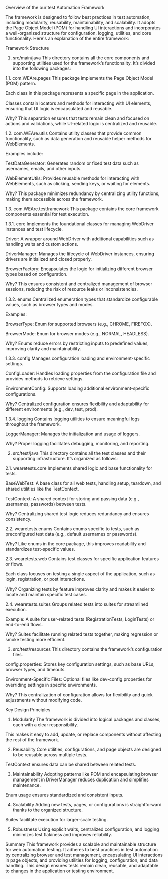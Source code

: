 Overview of the our test Automation Framework

The framework is designed to follow best practices in test automation, including modularity, reusability, maintainability, and scalability. It adopts the Page Object Model (POM) for handling UI interactions and incorporates a well-organized structure for configuration, logging, utilities, and core functionality. Here's an explanation of the entire framework:

Framework Structure
1. src/main/java
   This directory contains all the core components and supporting utilities used for the framework’s functionality. It’s divided into the following packages:

1.1. com.WEAre.pages
This package implements the Page Object Model (POM) pattern.

Each class in this package represents a specific page in the application.

Classes contain locators and methods for interacting with UI elements, ensuring that UI logic is encapsulated and reusable.

Why? This separation ensures that tests remain clean and focused on actions and validations, while UI-related logic is centralized and reusable.

1.2. com.WEAre.utils
Contains utility classes that provide common functionality, such as data generation and reusable helper methods for WebElements.

Examples include:

TestDataGenerator: Generates random or fixed test data such as usernames, emails, and other inputs.

WebElementUtils: Provides reusable methods for interacting with WebElements, such as clicking, sending keys, or waiting for elements.

Why? This package minimizes redundancy by centralizing utility functions, making them accessible across the framework.

1.3. com.WEAre.testframework
This package contains the core framework components essential for test execution.

1.3.1. core
Implements the foundational classes for managing WebDriver instances and test lifecycle.

Driver: A wrapper around WebDriver with additional capabilities such as handling waits and custom actions.

DriverManager: Manages the lifecycle of WebDriver instances, ensuring drivers are initialized and closed properly.

BrowserFactory: Encapsulates the logic for initializing different browser types based on configuration.

Why? This ensures consistent and centralized management of browser sessions, reducing the risk of resource leaks or inconsistencies.

1.3.2. enums
Centralized enumeration types that standardize configurable values, such as browser types and modes.

Examples:

BrowserType: Enum for supported browsers (e.g., CHROME, FIREFOX).

BrowserMode: Enum for browser modes (e.g., NORMAL, HEADLESS).

Why? Enums reduce errors by restricting inputs to predefined values, improving clarity and maintainability.

1.3.3. config
Manages configuration loading and environment-specific settings.

ConfigLoader: Handles loading properties from the configuration file and provides methods to retrieve settings.

EnvironmentConfig: Supports loading additional environment-specific configurations.

Why? Centralized configuration ensures flexibility and adaptability for different environments (e.g., dev, test, prod).

1.3.4. logging
Contains logging utilities to ensure meaningful logs throughout the framework.

LoggerManager: Manages the initialization and usage of loggers.

Why? Proper logging facilitates debugging, monitoring, and reporting.

2. src/test/java
   This directory contains all the test classes and their supporting infrastructure. It’s organized as follows:

2.1. wearetests.core
Implements shared logic and base functionality for tests.

BaseWebTest: A base class for all web tests, handling setup, teardown, and shared utilities like the TestContext.

TestContext: A shared context for storing and passing data (e.g., usernames, passwords) between tests.

Why? Centralizing shared test logic reduces redundancy and ensures consistency.

2.2. wearetests.enums
Contains enums specific to tests, such as preconfigured test data (e.g., default usernames or passwords).

Why? Like enums in the core package, this improves readability and standardizes test-specific values.

2.3. wearetests.web
Contains test classes for specific application features or flows.

Each class focuses on testing a single aspect of the application, such as login, registration, or post interactions.

Why? Organizing tests by feature improves clarity and makes it easier to locate and maintain specific test cases.

2.4. wearetests.suites
Groups related tests into suites for streamlined execution.

Example: A suite for user-related tests (RegistrationTests, LoginTests) or end-to-end flows.

Why? Suites facilitate running related tests together, making regression or smoke testing more efficient.

3. src/test/resources
   This directory contains the framework’s configuration files.

config.properties: Stores key configuration settings, such as base URLs, browser types, and timeouts.

Environment-Specific Files: Optional files like dev-config.properties for overriding settings in specific environments.

Why? This centralization of configuration allows for flexibility and quick adjustments without modifying code.

Key Design Principles
1. Modularity
   The framework is divided into logical packages and classes, each with a clear responsibility.

This makes it easy to add, update, or replace components without affecting the rest of the framework.

2. Reusability
   Core utilities, configurations, and page objects are designed to be reusable across multiple tests.

TestContext ensures data can be shared between related tests.

3. Maintainability
   Adopting patterns like POM and encapsulating browser management in DriverManager reduces duplication and simplifies maintenance.

Enum usage ensures standardized and consistent inputs.

4. Scalability
   Adding new tests, pages, or configurations is straightforward thanks to the organized structure.

Suites facilitate execution for larger-scale testing.

5. Robustness
   Using explicit waits, centralized configuration, and logging minimizes test flakiness and improves reliability.

Summary
This framework provides a scalable and maintainable structure for web automation testing. It adheres to best practices in test automation by centralizing browser and test management, encapsulating UI interactions in page objects, and providing utilities for logging, configuration, and data handling. This design ensures tests remain clean, reusable, and adaptable to changes in the application or testing environment.